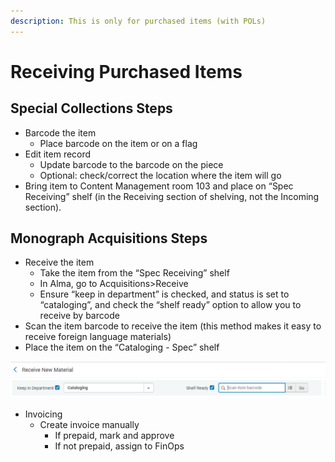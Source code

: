 ```yaml
---
description: This is only for purchased items (with POLs)
---
```


# Receiving Purchased Items



## Special Collections Steps <a href="#docs-internal-guid-bf8da6fd-7fff-aa97-d0f9-9276637464f9" id="docs-internal-guid-bf8da6fd-7fff-aa97-d0f9-9276637464f9"></a>

* Barcode the item
  * Place barcode on the item or on a flag
* Edit item record
  * Update barcode to the barcode on the piece
  * Optional: check/correct the location where the item will go
* Bring item to Content Management room 103 and place on “Spec Receiving” shelf (in the Receiving section of shelving, not the Incoming section).

## Monograph Acquisitions Steps

* Receive the item
  * Take the item from the “Spec Receiving” shelf
  * In Alma, go to Acquisitions>Receive
  * Ensure “keep in department” is checked, and status is set to “cataloging”, and check the “shelf ready” option to allow you to receive by barcode
* Scan the item barcode to receive the item (this method makes it easy to receive foreign language materials)
* Place the item on the “Cataloging - Spec” shelf

![](<../../.gitbook/assets/image (1).png>)

* Invoicing
  * Create invoice manually
    * If prepaid, mark and approve
    * If not prepaid, assign to FinOps
